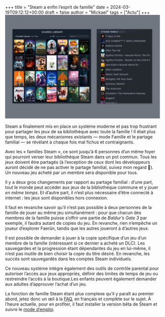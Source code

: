 +++
title = "Steam a enfin l’esprit de famille"
date = 2024-03-19T09:12:12+00:00
draft = false
author = "Mickael"
tags = ["Actu"]
+++
![Steam bibliothèque familiale](steam.jpg "© Steam")

Steam a finalement mis en place un système moderne et pas trop frustrant pour partager les jeux de sa bibliothèque avec toute la famille ! Il était plus que temps, les deux mécanismes existants — mode Famille et le partage familial — se révélant à chaque fois mal fichus et contraignants.

Avec les « familles Steam », ce sont jusqu’à 6 personnes d’un même foyer qui pourront verser leur bibliothèque Steam dans un pot commun. Tous les jeux doivent être partagés (à l’exception de ceux dont les développeurs auront décidé de ne pas activer le partage familial, suivez mon regard 🍑). Un nouveau jeu acheté par un membre sera disponible pour tous.

Il y a deux gros changements par rapport au partage familial : d’une part, tout le monde peut accéder aux jeux de la bibliothèque commune et y jouer *en même temps*. Et d’autre part, il n’est plus nécessaire d’être connecté à internet : les jeux sont disponibles hors connexion.

Il faut en revanche savoir qu’il n’est pas possible à deux personnes de la famille de jouer au même jeu simultanément : pour que chacun des membres de la famille puisse s’offrir une partie de *Baldur’s Gate 3* par exemple, il faudra autant de copies du jeu. En revanche, rien n’empêche un joueur d’explorer Faerûn, tandis que les autres joueront à d’autres jeux.

Il est possible de demander à jouer à la copie spécifique d’un jeu d’un membre de la famille (intéressant si ce dernier a acheté un DLC). Les sauvegardes et la progression étant dépendantes du jeu en lui-même, il n’est pas inutile de bien choisir la copie du titre désiré. En revanche, les succès sont sauvegardés dans les comptes Steam individuels.

Ce nouveau système intègre également des outils de contrôle parental pour autoriser l’accès aux jeux appropriés, définir des limites de temps de jeu ou restreindre l’accès à la boutique.Les enfants peuvent également demander aux adultes d’approuver l’achat d’un jeu.

La fonction de famille Steam étant plus complexe qu’il y paraît au premier abord, jetez donc un œil à la [FAQ](https://help.steampowered.com/fr/faqs/view/054C-3167-DD7F-49D4), en français et complète sur le sujet. À l’heure actuelle, pour en profiter, il faut installer la version bêta de Steam et suivre le [mode d’emploi](https://store.steampowered.com/news/app/593110/view/4149575031735702628).